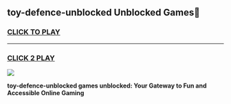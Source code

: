 
## toy-defence-unblocked Unblocked Games👋
<h3>
<a href="https://news.freeplayer.one?title=toy-defence-unblocked&ref=16F">CLICK TO PLAY</a></h3>
<hr>

<h3>
<a href="https://news.freeplayer.one?title=toy-defence-unblocked&ref=16F">CLICK 2 PLAY</a>
  
</h3>

<a href="https://news.freeplayer.one?title=toy-defence-unblocked&ref=16F/"><img src="https://clearcache.store/games.png"></a>


**toy-defence-unblocked games unblocked: Your Gateway to Fun and Accessible Online Gaming**
